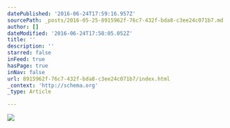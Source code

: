 ```yaml
---
datePublished: '2016-06-24T17:59:16.957Z'
sourcePath: _posts/2016-05-25-8915962f-76c7-432f-bda8-c3ee24c071b7.md
author: []
dateModified: '2016-06-24T17:58:05.052Z'
title: ''
description: ''
starred: false
inFeed: true
hasPage: true
inNav: false
url: 8915962f-76c7-432f-bda8-c3ee24c071b7/index.html
_context: 'http://schema.org'
_type: Article

---
```

![](https://s3-us-west-2.amazonaws.com/the-grid-img/p/34f6d6358a7940ce31a11653dfe9d96d527b6d49.jpg)